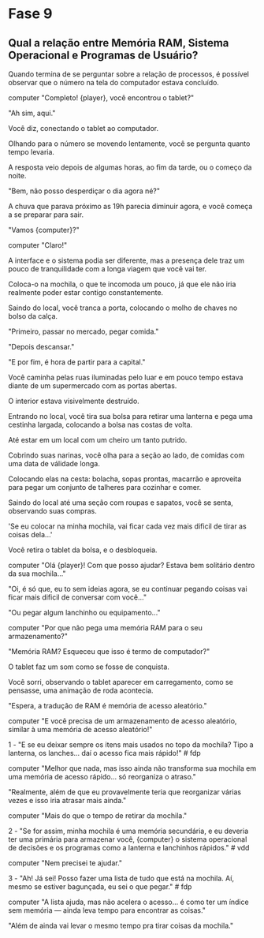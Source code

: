 # Fase 9

## Qual a relação entre Memória RAM, Sistema Operacional e Programas de Usuário?

Quando termina de se perguntar sobre a relação de processos, é possível observar que o número na tela do computador estava concluído.

computer "Completo! {player}, você encontrou o tablet?"

"Ah sim, aqui."

Você diz, conectando o tablet ao computador.

Olhando para o número se movendo lentamente, você se pergunta quanto tempo levaria.

A resposta veio depois de algumas horas, ao fim da tarde, ou o começo da noite.

"Bem, não posso desperdiçar o dia agora né?"

A chuva que parava próximo as 19h parecia diminuir agora, e você começa a se preparar para sair.

"Vamos {computer}?"

computer "Claro!"

A interface e o sistema podia ser diferente, mas a presença dele traz um pouco de tranquilidade com a longa viagem que você vai ter.

Coloca-o na mochila, o que te incomoda um pouco, já que ele não iria realmente poder estar contigo constantemente.

Saindo do local, você tranca a porta, colocando o molho de chaves no bolso da calça.

"Primeiro, passar no mercado, pegar comida."

"Depois descansar."

"E por fim, é hora de partir para a capital."

Você caminha pelas ruas iluminadas pelo luar e em pouco tempo estava diante de um supermercado com as portas abertas.

O interior estava visivelmente destruído.

Entrando no local, você tira sua bolsa para retirar uma lanterna e pega uma cestinha largada, colocando a bolsa nas costas de volta.

Até estar em um local com um cheiro um tanto putrido.

Cobrindo suas narinas, você olha para a seção ao lado, de comidas com uma data de válidade longa.

Colocando elas na cesta: bolacha, sopas prontas, macarrão e aproveita para pegar um conjunto de talheres para cozinhar e comer.

Saindo do local até uma seção com roupas e sapatos, você se senta, observando suas compras.

'Se eu colocar na minha mochila, vai ficar cada vez mais dificil de tirar as coisas dela...'

Você retira o tablet da bolsa, e o desbloqueia.

computer "Olá {player}! Com que posso ajudar? Estava bem solitário dentro da sua mochila..."

"Oi, é só que, eu to sem ideias agora, se eu continuar pegando coisas vai ficar mais dificil de conversar com você..."

"Ou pegar algum lanchinho ou equipamento..."

computer "Por que não pega uma memória RAM para o seu armazenamento?"

"Memória RAM? Esqueceu que isso é termo de computador?"

O tablet faz um som como se fosse de conquista.

Você sorri, observando o tablet aparecer em carregamento, como se pensasse, uma animação de roda acontecia.

"Espera, a tradução de RAM é memória de acesso aleatório."

computer "E você precisa de um armazenamento de acesso aleatório, similar à uma memória de acesso aleatório!"

1 - "E se eu deixar sempre os itens mais usados no topo da mochila? Tipo a lanterna, os lanches... daí o acesso fica mais rápido!" # fdp

computer "Melhor que nada, mas isso ainda não transforma sua mochila em uma memória de acesso rápido... só reorganiza o atraso."

"Realmente, além de que eu provavelmente teria que reorganizar várias vezes e isso iria atrasar mais ainda."

computer "Mais do que o tempo de retirar da mochila."

2 - "Se for assim, minha mochila é uma memória secundária, e eu deveria ter uma primária para armazenar você, {computer} o sistema operacional de decisões e os programas como a lanterna e lanchinhos rápidos." # vdd

computer "Nem precisei te ajudar."

3 - "Ah! Já sei! Posso fazer uma lista de tudo que está na mochila. Aí, mesmo se estiver bagunçada, eu sei o que pegar." # fdp

computer "A lista ajuda, mas não acelera o acesso... é como ter um índice sem memória — ainda leva tempo para encontrar as coisas."

"Além de ainda vai levar o mesmo tempo pra tirar coisas da mochila."
